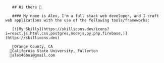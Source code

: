        ## Hi there 👋
       
       #### My name is Alex, I'm a full stack web developer, and I craft web applications with the use of the following tools/frameworks:
       
       [![My Skills](https://skillicons.dev/icons?i=react,js,html,css,postgres,nodejs,py,php,firebase,)](https://skillicons.dev)

       📍Orange County, CA
      🏫California State University, Fullerton 
      📧alex46bui@gmail.com
      



